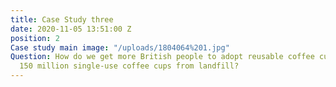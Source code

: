 ```yaml
---
title: Case Study three
date: 2020-11-05 13:51:00 Z
position: 2
Case study main image: "/uploads/1804064%201.jpg"
Question: How do we get more British people to adopt reusable coffee cups, and save
  150 million single-use coffee cups from landfill?
---
```


